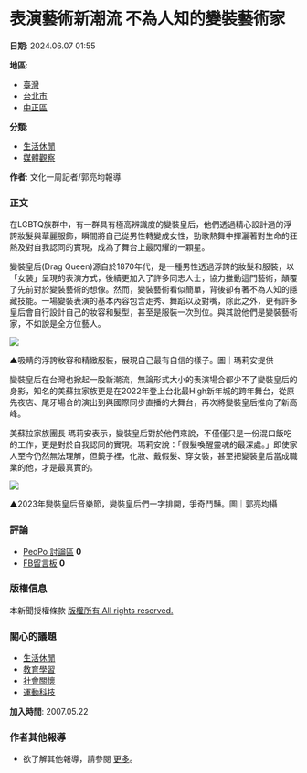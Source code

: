 # 表演藝術新潮流 不為人知的變裝藝術家

**日期**: 2024.06.07 01:55

**地區**:
- [臺灣](#)
- [台北市](#)
- [中正區](#)

**分類**:
- [生活休閒](#)
- [媒體觀察](#)

**作者**: 文化一周記者/郭亮均報導

### 正文

在LGBTQ族群中，有一群具有極高辨識度的變裝皇后，他們透過精心設計過的浮誇妝髮與華麗服飾，瞬間將自己從男性轉變成女性，勁歌熱舞中揮灑著對生命的狂熱及對自我認同的實現，成為了舞台上最閃耀的一顆星。

變裝皇后(Drag Queen)源自於1870年代，是一種男性透過浮誇的妝髮和服裝，以「女裝」呈現的表演方式，後續更加入了許多同志人士，協力推動這門藝術，顛覆了先前對於變裝藝術的想像。然而，變裝藝術看似簡單，背後卻有著不為人知的隱藏技能。一場變裝表演的基本內容包含走秀、舞蹈以及對嘴，除此之外，更有許多皇后會自行設計自己的妝容和髮型，甚至是服裝一次到位。與其說他們是變裝藝術家，不如說是全方位藝人。

[![](https://www.peopo.org/files/public/styles/medium/public/images/798/%E5%9C%96%E7%89%87%201_130.jpg?itok=iASR6moT)](https://www.peopo.org/files/public/styles/full/public/images/798/%E5%9C%96%E7%89%87%201_130.jpg?itok=X6vJz3B_)

▲吸睛的浮誇妝容和精緻服裝，展現自己最有自信的樣子。圖｜瑪莉安提供

變裝皇后在台灣也掀起一股新潮流，無論形式大小的表演場合都少不了變裝皇后的身影，知名的美蘇拉家族更是在2022年登上台北最High新年城的跨年舞台，從原先夜店、尾牙場合的演出到與國際同步直播的大舞台，再次將變裝皇后推向了新高峰。

美蘇拉家族團長 瑪莉安表示，變裝皇后對於他們來說，不僅僅只是一份混口飯吃的工作，更是對於自我認同的實現。瑪莉安說：「假髮喚醒靈魂的最深處。」即使家人至今仍然無法理解，但鏡子裡，化妝、戴假髮、穿女裝，甚至把變裝皇后當成職業的他，才是最真實的。

[![](https://www.peopo.org/files/public/styles/medium/public/images/798/%E3%84%A1_61.jpg?itok=qWkkNv4z)](https://www.peopo.org/files/public/styles/full/public/images/798/%E3%84%A1_61.jpg?itok=zbxcdp5z)

▲2023年變裝皇后音樂節，變裝皇后們一字排開，爭奇鬥豔。圖｜郭亮均攝

### 評論
- [PeoPo 討論區](#) **0**
- [FB留言板](#) **0**

### 版權信息
本新聞授權條款
[版權所有 All rights reserved.](#)

### 關心的議題
- [生活休閒](#)
- [教育學習](#)
- [社會關懷](#)
- [運動科技](#)

**加入時間**: 2007.05.22

### 作者其他報導
- 欲了解其他報導，請參閱 [更多](#)。